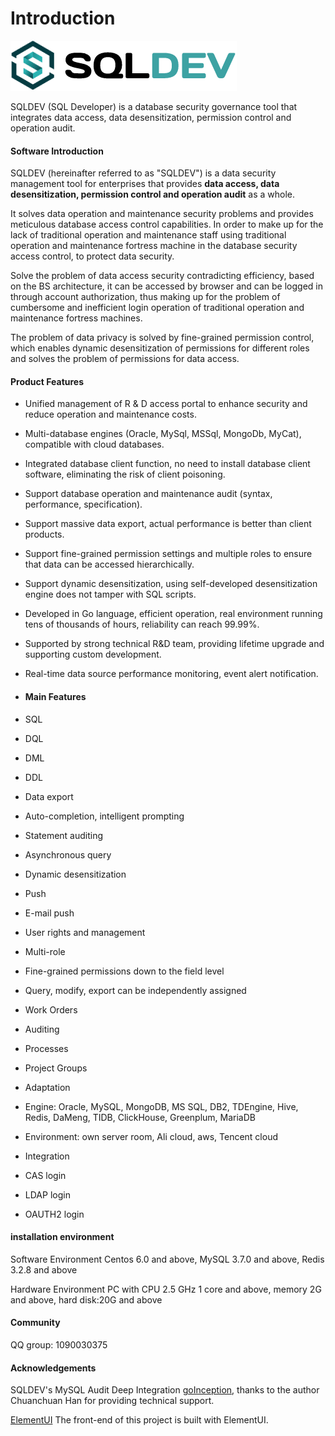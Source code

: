 # Introduction
![logo](./img/logo.png "logo")



SQLDEV (SQL Developer) is a database security governance tool that integrates data access, data desensitization, permission control and operation audit.


#### Software Introduction

SQLDEV (hereinafter referred to as "SQLDEV") is a data security management tool for enterprises that provides **data access, data desensitization, permission control and operation audit** as a whole.

It solves data operation and maintenance security problems and provides meticulous database access control capabilities. In order to make up for the lack of traditional operation and maintenance staff using traditional operation and maintenance fortress machine in the database security access control, to protect data security.

Solve the problem of data access security contradicting efficiency, based on the BS architecture, it can be accessed by browser and can be logged in through account authorization, thus making up for the problem of cumbersome and inefficient login operation of traditional operation and maintenance fortress machines.

The problem of data privacy is solved by fine-grained permission control, which enables dynamic desensitization of permissions for different roles and solves the problem of permissions for data access.



#### Product Features

* Unified management of R & D access portal to enhance security and reduce operation and maintenance costs.

* Multi-database engines (Oracle, MySql, MSSql, MongoDb, MyCat), compatible with cloud databases.

* Integrated database client function, no need to install database client software, eliminating the risk of client poisoning.

* Support database operation and maintenance audit (syntax, performance, specification).

* Support massive data export, actual performance is better than client products.

* Support fine-grained permission settings and multiple roles to ensure that data can be accessed hierarchically.

* Support dynamic desensitization, using self-developed desensitization engine does not tamper with SQL scripts.

* Developed in Go language, efficient operation, real environment running tens of thousands of hours, reliability can reach 99.99%.

* Supported by strong technical R&D team, providing lifetime upgrade and supporting custom development.

* Real-time data source performance monitoring, event alert notification.


* #### Main Features

- SQL

- DQL
- DML
- DDL
- Data export
- Auto-completion, intelligent prompting
- Statement auditing
- Asynchronous query
- Dynamic desensitization

- Push

- E-mail push

- User rights and management

- Multi-role
- Fine-grained permissions down to the field level
- Query, modify, export can be independently assigned

- Work Orders

- Auditing
- Processes

- Project Groups

- Adaptation

- Engine: Oracle, MySQL, MongoDB, MS SQL, DB2, TDEngine, Hive, Redis, DaMeng, TIDB, ClickHouse, Greenplum, MariaDB
- Environment: own server room, Ali cloud, aws, Tencent cloud

- Integration

- CAS login
- LDAP login
- OAUTH2 login





#### installation environment

Software Environment
Centos 6.0 and above, MySQL 3.7.0 and above, Redis 3.2.8 and above

Hardware Environment
PC with CPU 2.5 GHz 1 core and above, memory 2G and above, hard disk:20G and above



#### Community

QQ group: 1090030375



#### Acknowledgements

SQLDEV's MySQL Audit Deep Integration [goInception](https://github.com/hanchuanchuan/goInception), thanks to the author Chuanchuan Han for providing technical support.

[ElementUI](https://element.eleme.io/) The front-end of this project is built with ElementUI.
